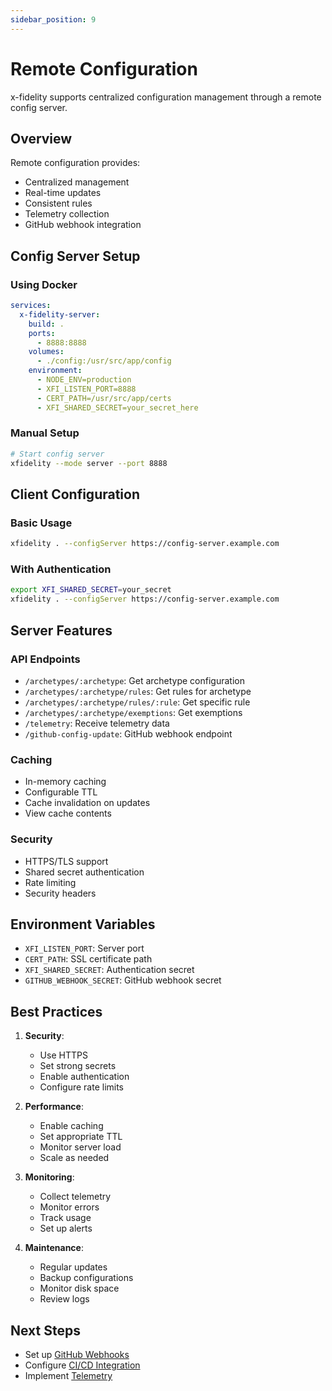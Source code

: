 ```yaml
---
sidebar_position: 9
---
```


# Remote Configuration

x-fidelity supports centralized configuration management through a remote config server.

## Overview

Remote configuration provides:
- Centralized management
- Real-time updates
- Consistent rules
- Telemetry collection
- GitHub webhook integration

## Config Server Setup

### Using Docker

```yaml
services:
  x-fidelity-server:
    build: .
    ports:
      - 8888:8888
    volumes:
      - ./config:/usr/src/app/config
    environment:
      - NODE_ENV=production
      - XFI_LISTEN_PORT=8888
      - CERT_PATH=/usr/src/app/certs
      - XFI_SHARED_SECRET=your_secret_here
```

### Manual Setup

```bash
# Start config server
xfidelity --mode server --port 8888
```

## Client Configuration

### Basic Usage

```bash
xfidelity . --configServer https://config-server.example.com
```

### With Authentication

```bash
export XFI_SHARED_SECRET=your_secret
xfidelity . --configServer https://config-server.example.com
```

## Server Features

### API Endpoints

- `/archetypes/:archetype`: Get archetype configuration
- `/archetypes/:archetype/rules`: Get rules for archetype
- `/archetypes/:archetype/rules/:rule`: Get specific rule
- `/archetypes/:archetype/exemptions`: Get exemptions
- `/telemetry`: Receive telemetry data
- `/github-config-update`: GitHub webhook endpoint

### Caching

- In-memory caching
- Configurable TTL
- Cache invalidation on updates
- View cache contents

### Security

- HTTPS/TLS support
- Shared secret authentication
- Rate limiting
- Security headers

## Environment Variables

- `XFI_LISTEN_PORT`: Server port
- `CERT_PATH`: SSL certificate path
- `XFI_SHARED_SECRET`: Authentication secret
- `GITHUB_WEBHOOK_SECRET`: GitHub webhook secret

## Best Practices

1. **Security**: 
   - Use HTTPS
   - Set strong secrets
   - Enable authentication
   - Configure rate limits

2. **Performance**:
   - Enable caching
   - Set appropriate TTL
   - Monitor server load
   - Scale as needed

3. **Monitoring**:
   - Collect telemetry
   - Monitor errors
   - Track usage
   - Set up alerts

4. **Maintenance**:
   - Regular updates
   - Backup configurations
   - Monitor disk space
   - Review logs

## Next Steps

- Set up [GitHub Webhooks](github-webhooks)
- Configure [CI/CD Integration](ci-cd/overview)
- Implement [Telemetry](telemetry)
